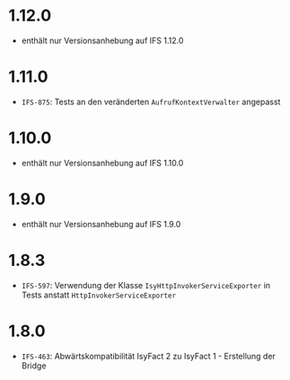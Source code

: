 # 1.12.0
- enthält nur Versionsanhebung auf IFS 1.12.0

# 1.11.0
- `IFS-875`: Tests an den veränderten `AufrufKontextVerwalter` angepasst

# 1.10.0
- enthält nur Versionsanhebung auf IFS 1.10.0

# 1.9.0
- enthält nur Versionsanhebung auf IFS 1.9.0

# 1.8.3
- `IFS-597`: Verwendung der Klasse `IsyHttpInvokerServiceExporter` in Tests anstatt `HttpInvokerServiceExporter`

# 1.8.0
- `IFS-463`: Abwärtskompatibilität IsyFact 2 zu IsyFact 1 - Erstellung der Bridge
